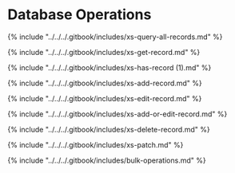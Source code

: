 # Database Operations

{% include "../../../.gitbook/includes/xs-query-all-records.md" %}

{% include "../../../.gitbook/includes/xs-get-record.md" %}

{% include "../../../.gitbook/includes/xs-has-record (1).md" %}

{% include "../../../.gitbook/includes/xs-add-record.md" %}

{% include "../../../.gitbook/includes/xs-edit-record.md" %}



{% include "../../../.gitbook/includes/xs-add-or-edit-record.md" %}

{% include "../../../.gitbook/includes/xs-delete-record.md" %}

{% include "../../../.gitbook/includes/xs-patch.md" %}



{% include "../../../.gitbook/includes/bulk-operations.md" %}
